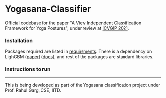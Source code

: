 # Yogasana-Classifier

Official codebase for the paper "A View Independent Classification Framework for Yoga Postures", under review at [ICVGIP 2021](https://iitj.ac.in/icvgip2021/).

### Installation

Packages required are listed in [requirements](./requirements.txt). There is a dependency on LighGBM ([paper](https://ui.adsabs.harvard.edu/abs/2021arXiv210900724Y/abstract)) ([docs](https://lightgbm.readthedocs.io/en/latest/)), and rest of the packages are standard libraries.

### Instructions to run

---


This is being developed as part of the Yogasana classification project under Prof. Rahul Garg, CSE, IITD.